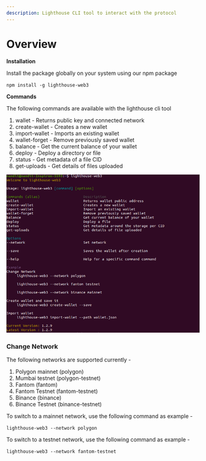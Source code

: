 ```yaml
---
description: Lighthouse CLI tool to interact with the protocol
---
```


# Overview

**Installation**

Install the package globally on your system using our npm package

```
npm install -g lighthouse-web3
```

**Commands**

The following commands are available with the lighthouse cli tool

1. wallet - Returns public key and connected network
2. create-wallet - Creates a new wallet
3. import-wallet - Imports an existing wallet
4. wallet-forget - Remove previously saved wallet
5. balance - Get the current balance of your wallet
6. deploy - Deploy a directory or file
7. status - Get metadata of a file CID
8. get-uploads - Get details of files uploaded

![](../.gitbook/assets/cli-home.png)

### **Change Network**

The following networks are supported currently -&#x20;

1. Polygon mainnet (polygon)
2. Mumbai testnet (polygon-testnet)
3. Fantom (fantom)
4. Fantom Testnet (fantom-testnet)
5. Binance (binance)
6. Binance Testnet (binance-testnet)

To switch to a mainnet network, use the following command as example -&#x20;

```
lighthouse-web3 --network polygon
```

To switch to a testnet network, use the following command as example -&#x20;

```
lighthouse-web3 --network fantom-testnet
```

